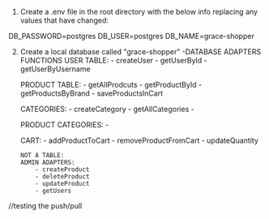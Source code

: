 1. Create a .env file in the root directory with the below info replacing any values that have changed:

DB_PASSWORD=postgres
DB_USER=postgres
DB_NAME=grace-shopper

2.  Create a local database called "grace-shopper"
    -DATABASE ADAPTERS FUNCTIONS
    USER TABLE: - createUser - getUserById - getUserByUsername

    PRODUCT TABLE: - getAllProdcuts - getProductById - getProductsByBrand - saveProductsInCart

    CATEGORIES: - createCategory - getAllCategories -

    PRODUCT CATEGORIES: -

    CART: - addProductToCart - removeProductFromCart - updateQuantity

        NOT A TABLE:
        ADMIN ADAPTERS:
            - createProduct
            - deleteProduct
            - updateProduct
            - getUsers

//testing the push/pull
